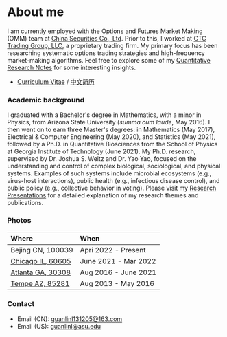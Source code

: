 # About me

I am currently employed with the Options and Futures Market Making (OMM) team at [China Securities Co., Ltd](https://www.csc108.com/newsiteindex/index.jspx). Prior to this, I worked at [CTC Trading Group, LLC](https://www.chicagotrading.com), a proprietary trading firm. My primary focus has been researching systematic options trading strategies and high-frequency market-making algorithms. Feel free to explore some of my [Quantitative Research Notes](./technical_notes.html) for some interesting insights.

* [Curriculum Vitae](./pdfs/cv/cv_en.pdf) / [中文简历](./pdfs/cv/cv_cn.pdf)

### Academic background
I graduated with a Bachelor's degree in Mathematics, with a minor in Physics, from Arizona State University (_summa cum laude_, May 2016). I then went on to earn three Master's degrees: in Mathematics (May 2017), Electrical & Computer Engineering (May 2020), and Statistics (May 2021), followed by a Ph.D. in Quantitative Biosciences from the School of Physics at Georgia Institute of Technology (June 2021). My Ph.D. research, supervised by Dr. Joshua S. Weitz and Dr. Yao Yao, focused on the understanding and control of complex biological, sociological, and physical systems. Examples of such systems include microbial ecosystems (e.g., virus-host interactions), public health (e.g., infectious disease control), and public policy (e.g., collective behavior in voting). Please visit my [Research Presentations](./research_page.html) for a detailed explanation of my research themes and publications.

### Photos

| Where                                | When                 |
|:-------------------------------------|:---------------------|
|  Bejing CN, 100039                   | Apri 2022 - Present  |
| [Chicago IL, 60605](./chi_pics.html) | June 2021 - Mar 2022 |
| [Atlanta GA, 30308](./atl_pics.html) | Aug 2016 - June 2021 | 
| [Tempe AZ, 85281](./az_pics.html)    | Aug 2013 - May 2016  | 

### Contact
* Email (CN): guanlinl131205@163.com   
* Email (US): guanlinl@asu.edu        
